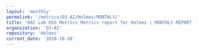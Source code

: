 ```yaml
---
layout: 'monthly'
permalink: '/metrics/D3-AI/Holmes/MONTHLY/'
title: 'DAI Lab OSS Metrics Metrics report for Holmes | MONTHLY-REPORT-2018-10-26'
organization: 'D3-AI'
repository: 'Holmes'
current_date: '2018-10-26'
---
```

